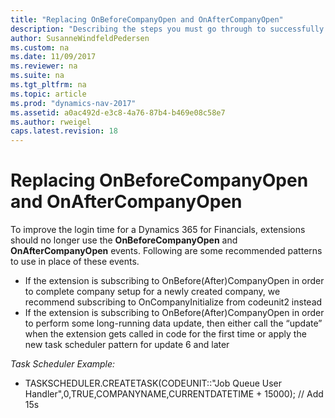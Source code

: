 ```yaml
---
title: "Replacing OnBeforeCompanyOpen and OnAfterCompanyOpen"
description: "Describing the steps you must go through to successfully submit your app to AppSource."
author: SusanneWindfeldPedersen
ms.custom: na
ms.date: 11/09/2017
ms.reviewer: na
ms.suite: na
ms.tgt_pltfrm: na
ms.topic: article
ms.prod: "dynamics-nav-2017"
ms.assetid: a0ac492d-e3c8-4a76-87b4-b469e08c58e7
ms.author: rweigel
caps.latest.revision: 18
---
```


# Replacing OnBeforeCompanyOpen and OnAfterCompanyOpen

To improve the login time for a Dynamics 365 for Financials, extensions should no longer use the **OnBeforeCompanyOpen** and **OnAfterCompanyOpen** events. Following are some recommended patterns to use in place of these events.

- If the extension is subscribing to OnBefore(After)CompanyOpen in order to complete company setup for a newly created company, we  recommend subscribing to OnCompanyInitialize from codeunit2 instead
- If the extension is subscribing to OnBefore(After)CompanyOpen in order to perform some long-running data update, then either call the “update” when the extension gets called in code for the first time or apply the new task scheduler pattern for update 6 and later

*Task Scheduler Example:*
- TASKSCHEDULER.CREATETASK(CODEUNIT::"Job Queue User Handler",0,TRUE,COMPANYNAME,CURRENTDATETIME + 15000); // Add 15s